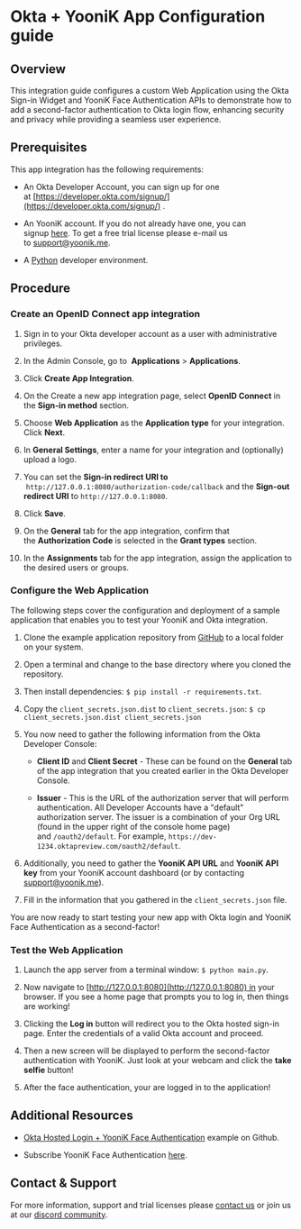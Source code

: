 # Okta + YooniK App Configuration guide

## Overview

This integration guide configures a custom Web Application using the Okta Sign-in Widget and YooniK Face Authentication APIs to demonstrate how to add a second-factor authentication to Okta login flow, enhancing security and privacy while providing a seamless user experience.

## Prerequisites

This app integration has the following requirements:

*   An Okta Developer Account, you can sign up for one at [https://developer.okta.com/signup/](https://developer.okta.com/signup/) .
    
*   An YooniK account. If you do not already have one, you can signup [here](https://www.yoonik.me/register). To get a free trial license please e-mail us to [support@yoonik.me](mailto:support@yoonik.me).
    
*   A [Python](https://www.python.org) developer environment.
    

## Procedure

### Create an OpenID Connect app integration

1.  Sign in to your Okta developer account as a user with administrative privileges.
    
2.  In the Admin Console, go to  **Applications** > **Applications**.
    
3.  Click **Create App Integration**.
    
4.  On the Create a new app integration page, select **OpenID Connect** in the **Sign-in method** section.
    
5.  Choose **Web Application** as the **Application type** for your integration. Click **Next**.
    
6.  In **General Settings**, enter a name for your integration and (optionally) upload a logo.
    
7.  You can set the **Sign-in redirect URI to**  `http://127.0.0.1:8080/authorization-code/callback` and the **Sign-out redirect URI** to `http://127.0.0.1:8080`.
    
8.  Click **Save**.
    
9.  On the **General** tab for the app integration, confirm that the **Authorization Code** is selected in the **Grant types** section.
    
10.  In the **Assignments** tab for the app integration, assign the application to the desired users or groups.
    

### Configure the Web Application

The following steps cover the configuration and deployment of a sample application that enables you to test your YooniK and Okta integration.

1.  Clone the example application repository from [GitHub](https://github.com/dev-yoonik/yoonik-okta-example-python) to a local folder on your system.
    
2.  Open a terminal and change to the base directory where you cloned the repository.
    
3.  Then install dependencies: `$ pip install -r requirements.txt`.
    
4.  Copy the `client_secrets.json.dist` to `client_secrets.json`: `$ cp client_secrets.json.dist client_secrets.json`
    
5.  You now need to gather the following information from the Okta Developer Console:
    
    *   **Client ID** and **Client Secret** - These can be found on the **General** tab of the app integration that you created earlier in the Okta Developer Console.
        
    *   **Issuer** - This is the URL of the authorization server that will perform authentication. All Developer Accounts have a "default" authorization server. The issuer is a combination of your Org URL (found in the upper right of the console home page) and `/oauth2/default`. For example, `https://dev-1234.oktapreview.com/oauth2/default`.
        
6.  Additionally, you need to gather the **YooniK API URL** and **YooniK API key** from your YooniK account dashboard (or by contacting [support@yoonik.me](mailto:support@yoonik.me)).
    
7.  Fill in the information that you gathered in the `client_secrets.json` file.
    

You are now ready to start testing your new app with Okta login and YooniK Face Authentication as a second-factor!

### Test the Web Application

1.  Launch the app server from a terminal window: `$ python main.py`.
    
2.  Now navigate to [http://127.0.0.1:8080](http://127.0.0.1:8080) in your browser. If you see a home page that prompts you to log in, then things are working!
    
3.  Clicking the **Log in** button will redirect you to the Okta hosted sign-in page. Enter the credentials of a valid Okta account and proceed.
    
4.  Then a new screen will be displayed to perform the second-factor authentication with YooniK. Just look at your webcam and click the **take selfie** button!
    
5.  After the face authentication, your are logged in to the application!
    

## Additional Resources


*   [Okta Hosted Login + YooniK Face Authentication](https://github.com/dev-yoonik/yoonik-okta-example-python) example on Github.
    
*   Subscribe YooniK Face Authentication [here](https://www.yoonik.me/pricing).
    

## Contact & Support


For more information, support and trial licenses please [contact us](mailto:support@yoonik.me) or join us at our [discord community](https://discord.gg/SqHVQUFNtN).
